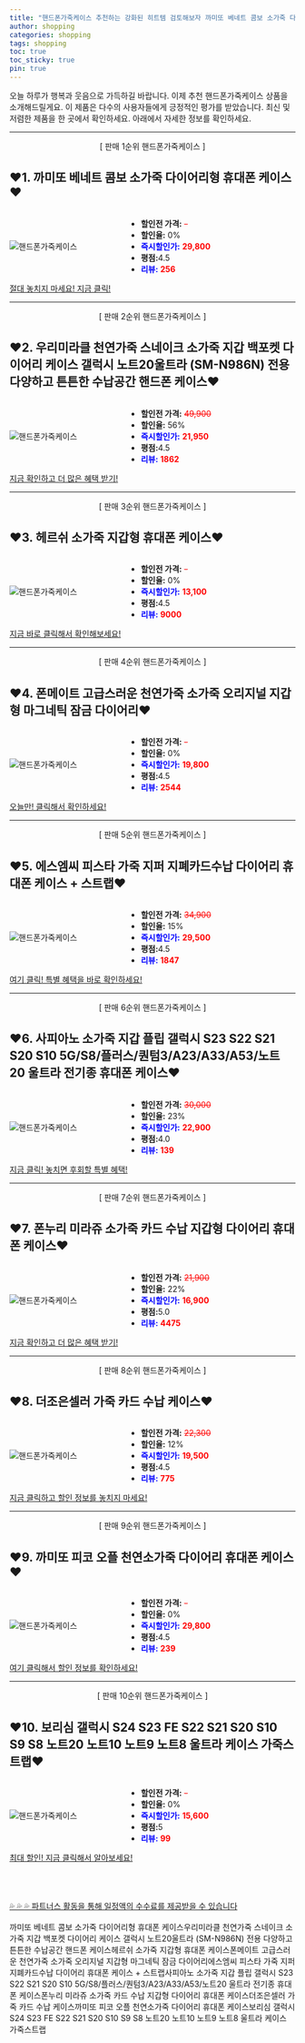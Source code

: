 ```yaml
---
title: "핸드폰가죽케이스 추천하는 강화된 히트템 검토해보자 까미또 베네트 콤보 소가죽 다이어리형"
author: shopping
categories: shopping
tags: shopping
toc: true
toc_sticky: true
pin: true
---
```

오늘 하루가 행복과 웃음으로 가득하길 바랍니다. 이제 추천 핸드폰가죽케이스 상품을 소개해드릴게요. 이 제품은 다수의 사용자들에게 긍정적인 평가를 받았습니다. 최신 및 저렴한 제품을 한 곳에서 확인하세요. 아래에서 자세한 정보를 확인하세요.

---
<p class="toplist" style="margin: 0 auto; display: block; width: fit-content;">[ 판매 1순위 핸드폰가죽케이스 ]</p>

<h2><strong>❤️1. 까미또 베네트 콤보 소가죽 다이어리형 휴대폰 케이스❤️</strong></h2>

<div style="display: flex; align-items: center;">
    <div style="flex: 0.4;">
        <img src="https://thumbnail9.coupangcdn.com/thumbnails/remote/230x230ex/image/rs_quotation_api/0japnqvv/3f1279d7972c4a9b9d080cf603aec385.jpg" alt="핸드폰가죽케이스" style="max-width: 100%;">
    </div>
    <div style="flex: 0.6; margin-left: 10px;">
        <ul>
            <li><strong>할인전 가격:</strong> <del style="color: red;">-</del></li>
            <li><strong>할인율:</strong> 0%</li>
            <li><span style='color:blue'><strong>즉시할인가:</strong></span> <span style='color:red'><strong>29,800</strong></span></li>
            <li><strong>평점:</strong>4.5</li>
            <li><span style='color:blue'><strong>리뷰:</strong></span> <span style='color:red'><strong>256</strong></span></li>
        </ul>
    </div>
</div>
<div class="center">
    <a href="https://William4Davisa.github.io?lptag=AF9450613&subid=githubio&pageKey=7581945313&traceid=V0-153&itemId=20016314392&vendorItemId=87113102706" class="myButton">
        절대 놓치지 마세요! 지금 클릭!
    </a>
</div>


---
<p class="toplist" style="margin: 0 auto; display: block; width: fit-content;">[ 판매 2순위 핸드폰가죽케이스 ]</p>

<h2><strong>❤️2. 우리미라클 천연가죽 스네이크 소가죽 지갑 백포켓 다이어리 케이스 갤럭시 노트20울트라 (SM-N986N) 전용 다양하고 튼튼한 수납공간 핸드폰 케이스❤️</strong></h2>

<div style="display: flex; align-items: center;">
    <div style="flex: 0.4;">
        <img src="https://thumbnail8.coupangcdn.com/thumbnails/remote/230x230ex/image/vendor_inventory/18c1/87ca035b33e143d33ede46fd3f84121ec9c32655af1804551426cc26fdeb.jpg" alt="핸드폰가죽케이스" style="max-width: 100%;">
    </div>
    <div style="flex: 0.6; margin-left: 10px;">
        <ul>
            <li><strong>할인전 가격:</strong> <del style="color: red;">49,900</del></li>
            <li><strong>할인율:</strong> 56%</li>
            <li><span style='color:blue'><strong>즉시할인가:</strong></span> <span style='color:red'><strong>21,950</strong></span></li>
            <li><strong>평점:</strong>4.5</li>
            <li><span style='color:blue'><strong>리뷰:</strong></span> <span style='color:red'><strong>1862</strong></span></li>
        </ul>
    </div>
</div>
<div class="center">
    <a href="https://William4Davisa.github.io?lptag=AF9450613&subid=githubio&pageKey=7131902625&traceid=V0-153&itemId=6619484065&vendorItemId=81278809354" class="myButton">
        지금 확인하고 더 많은 혜택 받기!
    </a>
</div>


---
<p class="toplist" style="margin: 0 auto; display: block; width: fit-content;">[ 판매 3순위 핸드폰가죽케이스 ]</p>

<h2><strong>❤️3. 헤르쉬 소가죽 지갑형 휴대폰 케이스❤️</strong></h2>

<div style="display: flex; align-items: center;">
    <div style="flex: 0.4;">
        <img src="https://thumbnail9.coupangcdn.com/thumbnails/remote/230x230ex/image/rs_quotation_api/3109/f6123762efbb1b1f6a28bf578a531d179a13079e10773906f6e1798fce10.jpg" alt="핸드폰가죽케이스" style="max-width: 100%;">
    </div>
    <div style="flex: 0.6; margin-left: 10px;">
        <ul>
            <li><strong>할인전 가격:</strong> <del style="color: red;">-</del></li>
            <li><strong>할인율:</strong> 0%</li>
            <li><span style='color:blue'><strong>즉시할인가:</strong></span> <span style='color:red'><strong>13,100</strong></span></li>
            <li><strong>평점:</strong>4.5</li>
            <li><span style='color:blue'><strong>리뷰:</strong></span> <span style='color:red'><strong>9000</strong></span></li>
        </ul>
    </div>
</div>
<div class="center">
    <a href="https://William4Davisa.github.io?lptag=AF9450613&subid=githubio&pageKey=4690845268&traceid=V0-153&itemId=5896219282&vendorItemId=72129360983" class="myButton">
        지금 바로 클릭해서 확인해보세요!
    </a>
</div>


---
<p class="toplist" style="margin: 0 auto; display: block; width: fit-content;">[ 판매 4순위 핸드폰가죽케이스 ]</p>

<h2><strong>❤️4. 폰메이트 고급스러운 천연가죽 소가죽 오리지널 지갑형 마그네틱 잠금 다이어리❤️</strong></h2>

<div style="display: flex; align-items: center;">
    <div style="flex: 0.4;">
        <img src="https://thumbnail7.coupangcdn.com/thumbnails/remote/230x230ex/image/vendor_inventory/230e/805067d2bf1ca028b4b232b4a5029dbe8fcccfcb742ee022caf22c9165e0.jpg" alt="핸드폰가죽케이스" style="max-width: 100%;">
    </div>
    <div style="flex: 0.6; margin-left: 10px;">
        <ul>
            <li><strong>할인전 가격:</strong> <del style="color: red;">-</del></li>
            <li><strong>할인율:</strong> 0%</li>
            <li><span style='color:blue'><strong>즉시할인가:</strong></span> <span style='color:red'><strong>19,800</strong></span></li>
            <li><strong>평점:</strong>4.5</li>
            <li><span style='color:blue'><strong>리뷰:</strong></span> <span style='color:red'><strong>2544</strong></span></li>
        </ul>
    </div>
</div>
<div class="center">
    <a href="https://William4Davisa.github.io?lptag=AF9450613&subid=githubio&pageKey=4607258444&traceid=V0-153&itemId=10091232460&vendorItemId=72988819335" class="myButton">
        오늘만! 클릭해서 확인하세요!
    </a>
</div>


---
<p class="toplist" style="margin: 0 auto; display: block; width: fit-content;">[ 판매 5순위 핸드폰가죽케이스 ]</p>

<h2><strong>❤️5. 에스엠씨 피스타 가죽 지퍼 지폐카드수납 다이어리 휴대폰 케이스 + 스트랩❤️</strong></h2>

<div style="display: flex; align-items: center;">
    <div style="flex: 0.4;">
        <img src="https://thumbnail6.coupangcdn.com/thumbnails/remote/230x230ex/image/retail/images/2022/09/07/19/7/dc4ba692-7dd9-4d91-a96e-f276af19a123.jpg" alt="핸드폰가죽케이스" style="max-width: 100%;">
    </div>
    <div style="flex: 0.6; margin-left: 10px;">
        <ul>
            <li><strong>할인전 가격:</strong> <del style="color: red;">34,900</del></li>
            <li><strong>할인율:</strong> 15%</li>
            <li><span style='color:blue'><strong>즉시할인가:</strong></span> <span style='color:red'><strong>29,500</strong></span></li>
            <li><strong>평점:</strong>4.5</li>
            <li><span style='color:blue'><strong>리뷰:</strong></span> <span style='color:red'><strong>1847</strong></span></li>
        </ul>
    </div>
</div>
<div class="center">
    <a href="https://William4Davisa.github.io?lptag=AF9450613&subid=githubio&pageKey=6761645857&traceid=V0-153&itemId=15847518151&vendorItemId=83058321620" class="myButton">
        여기 클릭! 특별 혜택을 바로 확인하세요!
    </a>
</div>


---
<p class="toplist" style="margin: 0 auto; display: block; width: fit-content;">[ 판매 6순위 핸드폰가죽케이스 ]</p>

<h2><strong>❤️6. 사피아노 소가죽 지갑 플립 갤럭시 S23 S22 S21 S20 S10 5G/S8/플러스/퀀텀3/A23/A33/A53/노트20 울트라 전기종 휴대폰 케이스❤️</strong></h2>

<div style="display: flex; align-items: center;">
    <div style="flex: 0.4;">
        <img src="https://thumbnail6.coupangcdn.com/thumbnails/remote/230x230ex/image/vendor_inventory/fe90/23eb0a4913ea70f7fc8c1fa4914c1bbaed97ef03a59562ae2544ec78a144.jpg" alt="핸드폰가죽케이스" style="max-width: 100%;">
    </div>
    <div style="flex: 0.6; margin-left: 10px;">
        <ul>
            <li><strong>할인전 가격:</strong> <del style="color: red;">30,000</del></li>
            <li><strong>할인율:</strong> 23%</li>
            <li><span style='color:blue'><strong>즉시할인가:</strong></span> <span style='color:red'><strong>22,900</strong></span></li>
            <li><strong>평점:</strong>4.0</li>
            <li><span style='color:blue'><strong>리뷰:</strong></span> <span style='color:red'><strong>139</strong></span></li>
        </ul>
    </div>
</div>
<div class="center">
    <a href="https://William4Davisa.github.io?lptag=AF9450613&subid=githubio&pageKey=7061117186&traceid=V0-153&itemId=17508232371&vendorItemId=84675512504" class="myButton">
        지금 클릭! 놓치면 후회할 특별 혜택!
    </a>
</div>


---
<p class="toplist" style="margin: 0 auto; display: block; width: fit-content;">[ 판매 7순위 핸드폰가죽케이스 ]</p>

<h2><strong>❤️7. 폰누리 미라쥬 소가죽 카드 수납 지갑형 다이어리 휴대폰 케이스❤️</strong></h2>

<div style="display: flex; align-items: center;">
    <div style="flex: 0.4;">
        <img src="https://thumbnail9.coupangcdn.com/thumbnails/remote/230x230ex/image/vendor_inventory/ab35/fdd4d46d9558b760490465bb0166eb63f14669e4f251f2cdd3e19b986262.jpg" alt="핸드폰가죽케이스" style="max-width: 100%;">
    </div>
    <div style="flex: 0.6; margin-left: 10px;">
        <ul>
            <li><strong>할인전 가격:</strong> <del style="color: red;">21,900</del></li>
            <li><strong>할인율:</strong> 22%</li>
            <li><span style='color:blue'><strong>즉시할인가:</strong></span> <span style='color:red'><strong>16,900</strong></span></li>
            <li><strong>평점:</strong>5.0</li>
            <li><span style='color:blue'><strong>리뷰:</strong></span> <span style='color:red'><strong>4475</strong></span></li>
        </ul>
    </div>
</div>
<div class="center">
    <a href="https://William4Davisa.github.io?lptag=AF9450613&subid=githubio&pageKey=7966599557&traceid=V0-153&itemId=20845637957&vendorItemId=88264340625" class="myButton">
        지금 확인하고 더 많은 혜택 받기!
    </a>
</div>


---
<p class="toplist" style="margin: 0 auto; display: block; width: fit-content;">[ 판매 8순위 핸드폰가죽케이스 ]</p>

<h2><strong>❤️8. 더조은셀러 가죽 카드 수납 케이스❤️</strong></h2>

<div style="display: flex; align-items: center;">
    <div style="flex: 0.4;">
        <img src="https://thumbnail7.coupangcdn.com/thumbnails/remote/230x230ex/image/vendor_inventory/094f/9075581cacd2af3f1daf988edd88e34b7d0f1aa0569dcceb909d51f47c94.jpg" alt="핸드폰가죽케이스" style="max-width: 100%;">
    </div>
    <div style="flex: 0.6; margin-left: 10px;">
        <ul>
            <li><strong>할인전 가격:</strong> <del style="color: red;">22,300</del></li>
            <li><strong>할인율:</strong> 12%</li>
            <li><span style='color:blue'><strong>즉시할인가:</strong></span> <span style='color:red'><strong>19,500</strong></span></li>
            <li><strong>평점:</strong>4.5</li>
            <li><span style='color:blue'><strong>리뷰:</strong></span> <span style='color:red'><strong>775</strong></span></li>
        </ul>
    </div>
</div>
<div class="center">
    <a href="https://William4Davisa.github.io?lptag=AF9450613&subid=githubio&pageKey=6484562754&traceid=V0-153&itemId=3488157978&vendorItemId=79186526559" class="myButton">
        지금 클릭하고 할인 정보를 놓치지 마세요!
    </a>
</div>


---
<p class="toplist" style="margin: 0 auto; display: block; width: fit-content;">[ 판매 9순위 핸드폰가죽케이스 ]</p>

<h2><strong>❤️9. 까미또 피코 오플 천연소가죽 다이어리 휴대폰 케이스❤️</strong></h2>

<div style="display: flex; align-items: center;">
    <div style="flex: 0.4;">
        <img src="https://thumbnail8.coupangcdn.com/thumbnails/remote/230x230ex/image/rs_quotation_api/dm0xmcej/f71fb4cd55ff4e7d9640d6d0d74f678d.jpg" alt="핸드폰가죽케이스" style="max-width: 100%;">
    </div>
    <div style="flex: 0.6; margin-left: 10px;">
        <ul>
            <li><strong>할인전 가격:</strong> <del style="color: red;">-</del></li>
            <li><strong>할인율:</strong> 0%</li>
            <li><span style='color:blue'><strong>즉시할인가:</strong></span> <span style='color:red'><strong>29,800</strong></span></li>
            <li><strong>평점:</strong>4.5</li>
            <li><span style='color:blue'><strong>리뷰:</strong></span> <span style='color:red'><strong>239</strong></span></li>
        </ul>
    </div>
</div>
<div class="center">
    <a href="https://William4Davisa.github.io?lptag=AF9450613&subid=githubio&pageKey=7144338831&traceid=V0-153&itemId=17947228421&vendorItemId=85104996016" class="myButton">
        여기 클릭해서 할인 정보를 확인하세요!
    </a>
</div>


---
<p class="toplist" style="margin: 0 auto; display: block; width: fit-content;">[ 판매 10순위 핸드폰가죽케이스 ]</p>

<h2><strong>❤️10. 보리심 갤럭시 S24 S23 FE S22 S21 S20 S10 S9 S8 노트20 노트10 노트9 노트8 울트라 케이스 가죽스트랩❤️</strong></h2>

<div style="display: flex; align-items: center;">
    <div style="flex: 0.4;">
        <img src="https://thumbnail6.coupangcdn.com/thumbnails/remote/230x230ex/image/vendor_inventory/39da/7f3bd78d8d22914f103bba4a08d03efdc4b1c0649336cdab352092ba149b.jpg" alt="핸드폰가죽케이스" style="max-width: 100%;">
    </div>
    <div style="flex: 0.6; margin-left: 10px;">
        <ul>
            <li><strong>할인전 가격:</strong> <del style="color: red;">-</del></li>
            <li><strong>할인율:</strong> 0%</li>
            <li><span style='color:blue'><strong>즉시할인가:</strong></span> <span style='color:red'><strong>15,600</strong></span></li>
            <li><strong>평점:</strong>5</li>
            <li><span style='color:blue'><strong>리뷰:</strong></span> <span style='color:red'><strong>99</strong></span></li>
        </ul>
    </div>
</div>
<div class="center">
    <a href="https://William4Davisa.github.io?lptag=AF9450613&subid=githubio&pageKey=8190603660&traceid=V0-153&itemId=23438224863&vendorItemId=90473771326" class="myButton">
        최대 할인! 지금 클릭해서 알아보세요!
    </a>
</div>

<br><br><br>[💦 💦 💦 파트너스 활동을 통해 일정액의 수수료를 제공받을 수 있습니다](https://link.coupang.com/a/bcpT2c)<br><br>까미또 베네트 콤보 소가죽 다이어리형 휴대폰 케이스우리미라클 천연가죽 스네이크 소가죽 지갑 백포켓 다이어리 케이스 갤럭시 노트20울트라 (SM-N986N) 전용 다양하고 튼튼한 수납공간 핸드폰 케이스헤르쉬 소가죽 지갑형 휴대폰 케이스폰메이트 고급스러운 천연가죽 소가죽 오리지널 지갑형 마그네틱 잠금 다이어리에스엠씨 피스타 가죽 지퍼 지폐카드수납 다이어리 휴대폰 케이스 + 스트랩사피아노 소가죽 지갑 플립 갤럭시 S23 S22 S21 S20 S10 5G/S8/플러스/퀀텀3/A23/A33/A53/노트20 울트라 전기종 휴대폰 케이스폰누리 미라쥬 소가죽 카드 수납 지갑형 다이어리 휴대폰 케이스더조은셀러 가죽 카드 수납 케이스까미또 피코 오플 천연소가죽 다이어리 휴대폰 케이스보리심 갤럭시 S24 S23 FE S22 S21 S20 S10 S9 S8 노트20 노트10 노트9 노트8 울트라 케이스 가죽스트랩